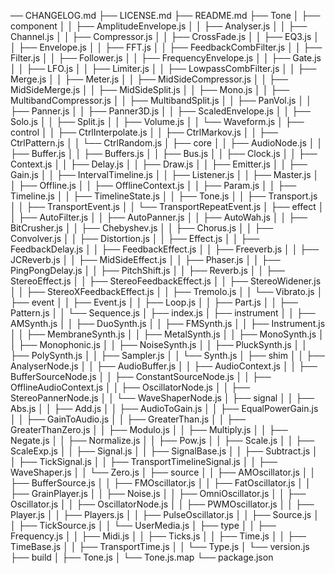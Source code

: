 ── CHANGELOG.md
├── LICENSE.md
├── README.md
├── Tone
│ ├── component
│ │ ├── AmplitudeEnvelope.js
│ │ ├── Analyser.js
│ │ ├── Channel.js
│ │ ├── Compressor.js
│ │ ├── CrossFade.js
│ │ ├── EQ3.js
│ │ ├── Envelope.js
│ │ ├── FFT.js
│ │ ├── FeedbackCombFilter.js
│ │ ├── Filter.js
│ │ ├── Follower.js
│ │ ├── FrequencyEnvelope.js
│ │ ├── Gate.js
│ │ ├── LFO.js
│ │ ├── Limiter.js
│ │ ├── LowpassCombFilter.js
│ │ ├── Merge.js
│ │ ├── Meter.js
│ │ ├── MidSideCompressor.js
│ │ ├── MidSideMerge.js
│ │ ├── MidSideSplit.js
│ │ ├── Mono.js
│ │ ├── MultibandCompressor.js
│ │ ├── MultibandSplit.js
│ │ ├── PanVol.js
│ │ ├── Panner.js
│ │ ├── Panner3D.js
│ │ ├── ScaledEnvelope.js
│ │ ├── Solo.js
│ │ ├── Split.js
│ │ ├── Volume.js
│ │ └── Waveform.js
│ ├── control
│ │ ├── CtrlInterpolate.js
│ │ ├── CtrlMarkov.js
│ │ ├── CtrlPattern.js
│ │ └── CtrlRandom.js
│ ├── core
│ │ ├── AudioNode.js
│ │ ├── Buffer.js
│ │ ├── Buffers.js
│ │ ├── Bus.js
│ │ ├── Clock.js
│ │ ├── Context.js
│ │ ├── Delay.js
│ │ ├── Draw.js
│ │ ├── Emitter.js
│ │ ├── Gain.js
│ │ ├── IntervalTimeline.js
│ │ ├── Listener.js
│ │ ├── Master.js
│ │ ├── Offline.js
│ │ ├── OfflineContext.js
│ │ ├── Param.js
│ │ ├── Timeline.js
│ │ ├── TimelineState.js
│ │ ├── Tone.js
│ │ ├── Transport.js
│ │ ├── TransportEvent.js
│ │ └── TransportRepeatEvent.js
│ ├── effect
│ │ ├── AutoFilter.js
│ │ ├── AutoPanner.js
│ │ ├── AutoWah.js
│ │ ├── BitCrusher.js
│ │ ├── Chebyshev.js
│ │ ├── Chorus.js
│ │ ├── Convolver.js
│ │ ├── Distortion.js
│ │ ├── Effect.js
│ │ ├── FeedbackDelay.js
│ │ ├── FeedbackEffect.js
│ │ ├── Freeverb.js
│ │ ├── JCReverb.js
│ │ ├── MidSideEffect.js
│ │ ├── Phaser.js
│ │ ├── PingPongDelay.js
│ │ ├── PitchShift.js
│ │ ├── Reverb.js
│ │ ├── StereoEffect.js
│ │ ├── StereoFeedbackEffect.js
│ │ ├── StereoWidener.js
│ │ ├── StereoXFeedbackEffect.js
│ │ ├── Tremolo.js
│ │ └── Vibrato.js
│ ├── event
│ │ ├── Event.js
│ │ ├── Loop.js
│ │ ├── Part.js
│ │ ├── Pattern.js
│ │ └── Sequence.js
│ ├── index.js
│ ├── instrument
│ │ ├── AMSynth.js
│ │ ├── DuoSynth.js
│ │ ├── FMSynth.js
│ │ ├── Instrument.js
│ │ ├── MembraneSynth.js
│ │ ├── MetalSynth.js
│ │ ├── MonoSynth.js
│ │ ├── Monophonic.js
│ │ ├── NoiseSynth.js
│ │ ├── PluckSynth.js
│ │ ├── PolySynth.js
│ │ ├── Sampler.js
│ │ └── Synth.js
│ ├── shim
│ │ ├── AnalyserNode.js
│ │ ├── AudioBuffer.js
│ │ ├── AudioContext.js
│ │ ├── BufferSourceNode.js
│ │ ├── ConstantSourceNode.js
│ │ ├── OfflineAudioContext.js
│ │ ├── OscillatorNode.js
│ │ ├── StereoPannerNode.js
│ │ └── WaveShaperNode.js
│ ├── signal
│ │ ├── Abs.js
│ │ ├── Add.js
│ │ ├── AudioToGain.js
│ │ ├── EqualPowerGain.js
│ │ ├── GainToAudio.js
│ │ ├── GreaterThan.js
│ │ ├── GreaterThanZero.js
│ │ ├── Modulo.js
│ │ ├── Multiply.js
│ │ ├── Negate.js
│ │ ├── Normalize.js
│ │ ├── Pow.js
│ │ ├── Scale.js
│ │ ├── ScaleExp.js
│ │ ├── Signal.js
│ │ ├── SignalBase.js
│ │ ├── Subtract.js
│ │ ├── TickSignal.js
│ │ ├── TransportTimelineSignal.js
│ │ ├── WaveShaper.js
│ │ └── Zero.js
│ ├── source
│ │ ├── AMOscillator.js
│ │ ├── BufferSource.js
│ │ ├── FMOscillator.js
│ │ ├── FatOscillator.js
│ │ ├── GrainPlayer.js
│ │ ├── Noise.js
│ │ ├── OmniOscillator.js
│ │ ├── Oscillator.js
│ │ ├── OscillatorNode.js
│ │ ├── PWMOscillator.js
│ │ ├── Player.js
│ │ ├── Players.js
│ │ ├── PulseOscillator.js
│ │ ├── Source.js
│ │ ├── TickSource.js
│ │ └── UserMedia.js
│ ├── type
│ │ ├── Frequency.js
│ │ ├── Midi.js
│ │ ├── Ticks.js
│ │ ├── Time.js
│ │ ├── TimeBase.js
│ │ ├── TransportTime.js
│ │ └── Type.js
│ └── version.js
├── build
│ ├── Tone.js
│ └── Tone.js.map
└── package.json
